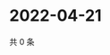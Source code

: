 # 2022-04-21

共 0 条

<!-- BEGIN WEIBO -->
<!-- 最后更新时间 Thu Apr 21 2022 21:21:33 GMT+0800 (China Standard Time) -->

<!-- END WEIBO -->

